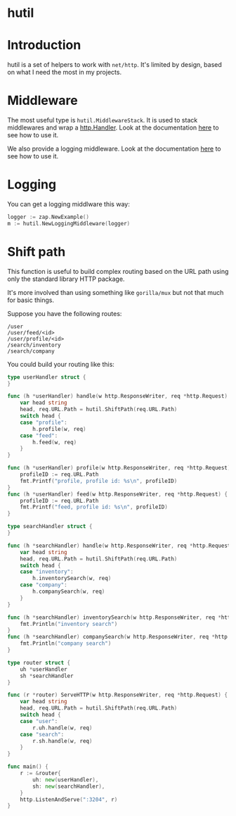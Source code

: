 # hutil

# Introduction

hutil is a set of helpers to work with `net/http`. It's limited by design, based on what I need the most in my projects.

# Middleware

The most useful type is `hutil.MiddlewareStack`. It is used to stack middlewares and wrap a [http.Handler](https://pkg.go.dev/net/http#Handler). Look at the documentation [here](https://pkg.go.dev/github.com/vrischmann/hutil/v3#MiddlewareStack) to see how to use it.

We also provide a logging middleware. Look at the documentation [here](https://pkg.go.dev/github.com/vrischmann/hutil/v3#NewLoggingMiddleware) to see how to use it.

# Logging

You can get a logging middlware this way:

```go
logger := zap.NewExample()
m := hutil.NewLoggingMiddleware(logger)
```

# Shift path

This function is useful to build complex routing based on the URL path using only the standard library HTTP package.

It's more involved than using something like `gorilla/mux` but not that much for basic things.

Suppose you have the following routes:

```
/user
/user/feed/<id>
/user/profile/<id>
/search/inventory
/search/company
```

You could build your routing like this:

```go
type userHandler struct {
}

func (h *userHandler) handle(w http.ResponseWriter, req *http.Request) {
	var head string
	head, req.URL.Path = hutil.ShiftPath(req.URL.Path)
	switch head {
	case "profile":
		h.profile(w, req)
	case "feed":
		h.feed(w, req)
	}
}

func (h *userHandler) profile(w http.ResponseWriter, req *http.Request) {
	profileID := req.URL.Path
	fmt.Printf("profile, profile id: %s\n", profileID)
}
func (h *userHandler) feed(w http.ResponseWriter, req *http.Request) {
	profileID := req.URL.Path
	fmt.Printf("feed, profile id: %s\n", profileID)
}

type searchHandler struct {
}

func (h *searchHandler) handle(w http.ResponseWriter, req *http.Request) {
	var head string
	head, req.URL.Path = hutil.ShiftPath(req.URL.Path)
	switch head {
	case "inventory":
		h.inventorySearch(w, req)
	case "company":
		h.companySearch(w, req)
	}
}

func (h *searchHandler) inventorySearch(w http.ResponseWriter, req *http.Request) {
	fmt.Println("inventory search")
}
func (h *searchHandler) companySearch(w http.ResponseWriter, req *http.Request) {
	fmt.Println("company search")
}

type router struct {
	uh *userHandler
	sh *searchHandler
}

func (r *router) ServeHTTP(w http.ResponseWriter, req *http.Request) {
	var head string
	head, req.URL.Path = hutil.ShiftPath(req.URL.Path)
	switch head {
	case "user":
		r.uh.handle(w, req)
	case "search":
		r.sh.handle(w, req)
	}
}

func main() {
	r := &router{
		uh: new(userHandler),
		sh: new(searchHandler),
	}
	http.ListenAndServe(":3204", r)
}
```
